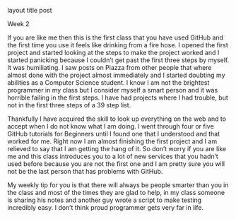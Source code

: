 layout 	title
post
	
Week 2

If you are like me then this is the first class that you have used GitHub and the first time you use it feels like drinking from a fire hose. I opened the first project and started looking at the steps to make the project worked and I started panicking because I couldn’t get past the first three steps by myself. It was humiliating. I saw posts on Piazza from other people that where almost done with the project almost immediately and I started doubting my abilities as a Computer Science student. I know I am not the brightest programmer in my class but I consider myself a smart person and it was horrible failing in the first steps. I have had projects where I had trouble, but not in the first three steps of a 39 step list.

Thankfully I have acquired the skill to look up everything on the web and to accept when I do not know what I am doing. I went through four or five GitHub tutorials for Beginners until I found one that I understood and that worked for me. Right now I am almost finishing the first project and I am relieved to say that I am getting the hang of it. So don’t worry if you are like me and this class introduces you to a lot of new services that you hadn’t used before because you are not the first one and I am pretty sure you will not be the last person that has problems with GitHub.

My weekly tip for you is that there will always be people smarter than you in the class and most of the times they are glad to help, in my class someone is sharing his notes and another guy wrote a script to make testing incredibly easy. I don’t think proud programmer gets very far in life.
